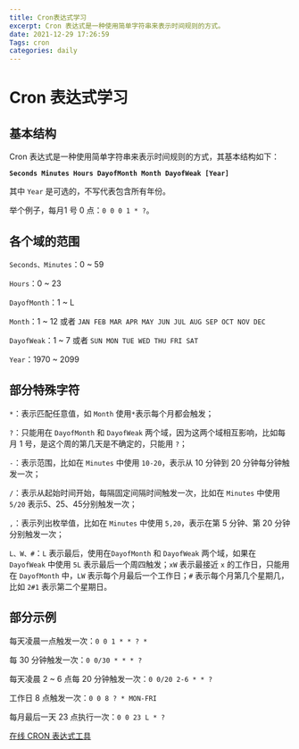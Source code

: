 ```yaml
---
title: Cron表达式学习
excerpt: Cron 表达式是一种使用简单字符串来表示时间规则的方式。
date: 2021-12-29 17:26:59
Tags: cron
categories: daily
---
```


# Cron 表达式学习

## 基本结构

Cron 表达式是一种使用简单字符串来表示时间规则的方式，其基本结构如下：

**`Seconds Minutes Hours DayofMonth Month DayofWeak [Year]`**

其中 `Year` 是可选的，不写代表包含所有年份。

举个例子，每月1 号 0 点：`0 0 0 1 * ?`。

## 各个域的范围

`Seconds、Minutes`：0 ~ 59

`Hours`：0 ~ 23

`DayofMonth`：1 ~ L

`Month`：1 ~ 12 或者 `JAN FEB MAR APR MAY JUN JUL AUG SEP OCT NOV DEC`

`DayofWeak`：1 ~ 7 或者 `SUN MON TUE WED THU FRI SAT`

`Year`：1970 ~ 2099

## 部分特殊字符

`*`：表示匹配任意值，如 `Month` 使用`*`表示每个月都会触发；

`?`：只能用在 `DayofMonth` 和 `DayofWeak` 两个域，因为这两个域相互影响，比如每月 1 号，是这个周的第几天是不确定的，只能用 `?`；

`-`：表示范围，比如在 `Minutes` 中使用 `10-20`，表示从 10 分钟到 20 分钟每分钟触发一次；

`/`：表示从起始时间开始，每隔固定间隔时间触发一次，比如在 `Minutes` 中使用 `5/20` 表示5、25、45分别触发一次；

`,`：表示列出枚举值，比如在 `Minutes` 中使用 `5,20`，表示在第 5 分钟、第 20 分钟分别触发一次；

`L、W、#`：`L` 表示最后，使用在`DayofMonth` 和 `DayofWeak` 两个域，如果在 `DayofWeak` 中使用 `5L` 表示最后一个周四触发；`xW` 表示最接近 `x` 的工作日，只能用在 `DayofMonth` 中，`LW` 表示每个月最后一个工作日；`#` 表示每个月第几个星期几，比如 `2#1` 表示第二个星期日。

## 部分示例

每天凌晨一点触发一次：`0 0 1 * * ? *`

每 30 分钟触发一次：`0 0/30 * * * ?`

每天凌晨 2 ~ 6 点每 20 分钟触发一次：`0 0/20 2-6 * * ?`

工作日 8 点触发一次：`0 0 8 ? * MON-FRI`

每月最后一天 23 点执行一次：`0 0 23 L * ?`

[在线 CRON 表达式工具](https://qqe2.com/cron)



